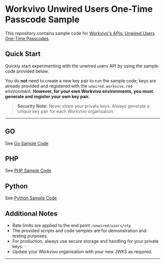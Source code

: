 # Workvivo Unwired Users One-Time Passcode Sample

This repository contains sample code for [Workvivo's APIs: Unwired Users One-Time Passcodes](https://developer.workvivo.com/#aa34c835-aefb-4ff4-b1ad-232d00d37a9a).

## Quick Start

Quickly start experimenting with the unwired users API by using the sample code provided below.

You do **not** need to create a new key pair to run the sample code; keys are already provided and registered with the `unwired.workvivo.red` environment.
**However, for your own Workvivo environments, you must generate and register your own key pair.**

> **Security Note:**
> Never share your private keys. Always generate a unique key pair for each Workvivo organisation.

---


## GO
See [Go Sample Code](GO/main.go)

## PHP
See [PHP Sample Code](PHP/GenerateJWT.php)

## Python
See [Python Sample Code](PYTHON/GenerateJWT.py)





## Additional Notes

- Rate limits are applied to the end point `/unwired/users/otp`
- The provided scripts and code samples are for demonstration and testing purposes.
- For production, always use secure storage and handling for your private keys.
- Update your Workvivo organisation with your new JWKS as required.

---